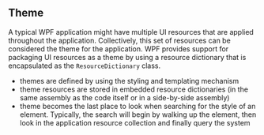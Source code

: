 ## Theme
A typical WPF application might have multiple UI resources that are applied throughout the application. Collectively, this set of resources
can be considered the theme for the application. WPF provides support for packaging UI resources as a theme by using a resource dictionary that is encapsulated as the `ResourceDictionary` class.

* themes are defined by using the styling and templating mechanism
* theme resources are stored in embedded resource dictionaries (in the same assembly as the code itself or in a side-by-side assembly)
* theme becomes the last place to look when searching for the style of an element. Typically, the search will begin by walking up the element, then look in the application resource collection and finally query the system
